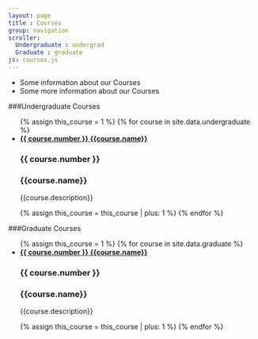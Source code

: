 ```yaml
---
layout: page
title : Courses
group: navigation
scroller: 
  Undergraduate : undergrad
  Graduate : graduate
js: courses.js
---
```

<ul id="courses-slider">
  <li>Some information about our Courses</li>
  <li>Some more information about our Courses</li>
</ul>

<a class="anchor" name="undergrad"> </a>

###Undergraduate Courses
<ul class="undergraduate-course course-list">
{% assign this_course = 1 %}
{% for course in site.data.undergraduate %}
  <li>
	<a class="course-link" rel="underg-courses" href="#ug-course-{{this_course}}">
	<div class="course-box">
  		<h4 style="display:inline">{{ course.number }} </h4> <h4 style="display:inline" class="course-name"> {{course.name}}</h4>
  	</div>
  	</a>
  	<div id="ug-course-{{this_course}}" class="course-box-expand">
  		<h3>{{ course.number }} </h3><h3 >{{course.name}}</h3>
  		<p>{{course.description}}</p>
  	</div>
  </li>
  {% assign this_course = this_course | plus: 1 %}
{% endfor %}
</ul>



<a class="anchor" name="graduate"> </a>
###Graduate Courses
<ul class="graduate-course course-list">
{% assign this_course = 1 %}
{% for course in site.data.graduate %}
  <li>
	<a class="course-link" rel="grad-courses" href="#grad-course-{{this_course}}">
	<div class="course-box">
  		<h4 style="display:inline">{{ course.number }}</h4><h4 style="display:inline" class="course-name"> {{course.name}}</h4>
  	</div>
  	</a>
  	<div id="grad-course-{{this_course}}" class="course-box-expand">
  		<h3>{{ course.number }}</h3> <h3>{{course.name}}</h3>
  		<p>{{course.description}}</p>
  	</div>
  </li>
  {% assign this_course = this_course | plus: 1 %}
{% endfor %}
</ul>